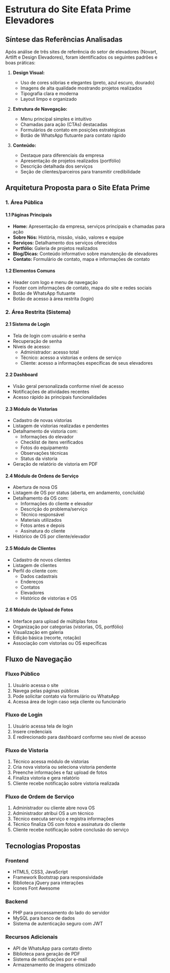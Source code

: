 # Estrutura do Site Efata Prime Elevadores

## Síntese das Referências Analisadas

Após análise de três sites de referência do setor de elevadores (Novart, Artlift e Design Elevadores), foram identificados os seguintes padrões e boas práticas:

1. **Design Visual:**
   - Uso de cores sóbrias e elegantes (preto, azul escuro, dourado)
   - Imagens de alta qualidade mostrando projetos realizados
   - Tipografia clara e moderna
   - Layout limpo e organizado

2. **Estrutura de Navegação:**
   - Menu principal simples e intuitivo
   - Chamadas para ação (CTAs) destacadas
   - Formulários de contato em posições estratégicas
   - Botão de WhatsApp flutuante para contato rápido

3. **Conteúdo:**
   - Destaque para diferenciais da empresa
   - Apresentação de projetos realizados (portfólio)
   - Descrição detalhada dos serviços
   - Seção de clientes/parceiros para transmitir credibilidade

## Arquitetura Proposta para o Site Efata Prime

### 1. Área Pública

#### 1.1 Páginas Principais
- **Home:** Apresentação da empresa, serviços principais e chamadas para ação
- **Sobre Nós:** História, missão, visão, valores e equipe
- **Serviços:** Detalhamento dos serviços oferecidos
- **Portfólio:** Galeria de projetos realizados
- **Blog/Dicas:** Conteúdo informativo sobre manutenção de elevadores
- **Contato:** Formulário de contato, mapa e informações de contato

#### 1.2 Elementos Comuns
- Header com logo e menu de navegação
- Footer com informações de contato, mapa do site e redes sociais
- Botão de WhatsApp flutuante
- Botão de acesso à área restrita (login)

### 2. Área Restrita (Sistema)

#### 2.1 Sistema de Login
- Tela de login com usuário e senha
- Recuperação de senha
- Níveis de acesso:
  - Administrador: acesso total
  - Técnico: acesso a vistorias e ordens de serviço
  - Cliente: acesso a informações específicas de seus elevadores

#### 2.2 Dashboard
- Visão geral personalizada conforme nível de acesso
- Notificações de atividades recentes
- Acesso rápido às principais funcionalidades

#### 2.3 Módulo de Vistorias
- Cadastro de novas vistorias
- Listagem de vistorias realizadas e pendentes
- Detalhamento de vistoria com:
  - Informações do elevador
  - Checklist de itens verificados
  - Fotos do equipamento
  - Observações técnicas
  - Status da vistoria
- Geração de relatório de vistoria em PDF

#### 2.4 Módulo de Ordens de Serviço
- Abertura de nova OS
- Listagem de OS por status (aberta, em andamento, concluída)
- Detalhamento da OS com:
  - Informações do cliente e elevador
  - Descrição do problema/serviço
  - Técnico responsável
  - Materiais utilizados
  - Fotos antes e depois
  - Assinatura do cliente
- Histórico de OS por cliente/elevador

#### 2.5 Módulo de Clientes
- Cadastro de novos clientes
- Listagem de clientes
- Perfil do cliente com:
  - Dados cadastrais
  - Endereços
  - Contatos
  - Elevadores
  - Histórico de vistorias e OS

#### 2.6 Módulo de Upload de Fotos
- Interface para upload de múltiplas fotos
- Organização por categorias (vistorias, OS, portfólio)
- Visualização em galeria
- Edição básica (recorte, rotação)
- Associação com vistorias ou OS específicas

## Fluxo de Navegação

### Fluxo Público
1. Usuário acessa o site
2. Navega pelas páginas públicas
3. Pode solicitar contato via formulário ou WhatsApp
4. Acessa área de login caso seja cliente ou funcionário

### Fluxo de Login
1. Usuário acessa tela de login
2. Insere credenciais
3. É redirecionado para dashboard conforme seu nível de acesso

### Fluxo de Vistoria
1. Técnico acessa módulo de vistorias
2. Cria nova vistoria ou seleciona vistoria pendente
3. Preenche informações e faz upload de fotos
4. Finaliza vistoria e gera relatório
5. Cliente recebe notificação sobre vistoria realizada

### Fluxo de Ordem de Serviço
1. Administrador ou cliente abre nova OS
2. Administrador atribui OS a um técnico
3. Técnico executa serviço e registra informações
4. Técnico finaliza OS com fotos e assinatura do cliente
5. Cliente recebe notificação sobre conclusão do serviço

## Tecnologias Propostas

### Frontend
- HTML5, CSS3, JavaScript
- Framework Bootstrap para responsividade
- Biblioteca jQuery para interações
- Ícones Font Awesome

### Backend
- PHP para processamento do lado do servidor
- MySQL para banco de dados
- Sistema de autenticação seguro com JWT

### Recursos Adicionais
- API de WhatsApp para contato direto
- Biblioteca para geração de PDF
- Sistema de notificações por e-mail
- Armazenamento de imagens otimizado
